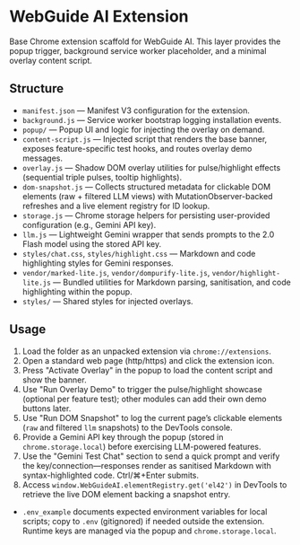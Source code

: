# WebGuide AI Extension

Base Chrome extension scaffold for WebGuide AI. This layer provides the popup trigger, background service worker placeholder, and a minimal overlay content script.

## Structure
- `manifest.json` — Manifest V3 configuration for the extension.
- `background.js` — Service worker bootstrap logging installation events.
- `popup/` — Popup UI and logic for injecting the overlay on demand.
- `content-script.js` — Injected script that renders the base banner, exposes feature-specific test hooks, and routes overlay demo messages.
- `overlay.js` — Shadow DOM overlay utilities for pulse/highlight effects (sequential triple pulses, tooltip highlights).
- `dom-snapshot.js` — Collects structured metadata for clickable DOM elements (raw + filtered LLM views) with MutationObserver-backed refreshes and a live element registry for ID lookup.
- `storage.js` — Chrome storage helpers for persisting user-provided configuration (e.g., Gemini API key).
- `llm.js` — Lightweight Gemini wrapper that sends prompts to the 2.0 Flash model using the stored API key.
- `styles/chat.css`, `styles/highlight.css` — Markdown and code highlighting styles for Gemini responses.
- `vendor/marked-lite.js`, `vendor/dompurify-lite.js`, `vendor/highlight-lite.js` — Bundled utilities for Markdown parsing, sanitisation, and code highlighting within the popup.
- `styles/` — Shared styles for injected overlays.

## Usage
1. Load the folder as an unpacked extension via `chrome://extensions`.
2. Open a standard web page (http/https) and click the extension icon.
3. Press "Activate Overlay" in the popup to load the content script and show the banner.
4. Use "Run Overlay Demo" to trigger the pulse/highlight showcase (optional per feature test); other modules can add their own demo buttons later.
5. Use "Run DOM Snapshot" to log the current page’s clickable elements (`raw` and filtered `llm` snapshots) to the DevTools console.
6. Provide a Gemini API key through the popup (stored in `chrome.storage.local`) before exercising LLM-powered features.
7. Use the "Gemini Test Chat" section to send a quick prompt and verify the key/connection—responses render as sanitised Markdown with syntax-highlighted code. Ctrl/⌘+Enter submits.
8. Access `window.WebGuideAI.elementRegistry.get('el42')` in DevTools to retrieve the live DOM element backing a snapshot entry.
- `.env_example` documents expected environment variables for local scripts; copy to `.env` (gitignored) if needed outside the extension. Runtime keys are managed via the popup and `chrome.storage.local`.
